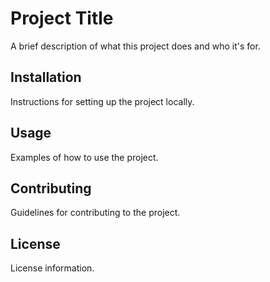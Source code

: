 # Project Title

A brief description of what this project does and who it's for.

## Installation

Instructions for setting up the project locally.

## Usage

Examples of how to use the project.

## Contributing

Guidelines for contributing to the project.

## License

License information.
